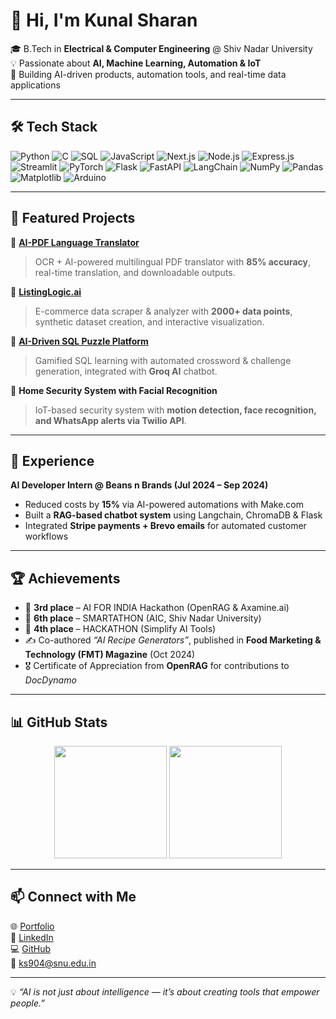 # 👋 Hi, I'm Kunal Sharan  

🎓 B.Tech in **Electrical & Computer Engineering** @ Shiv Nadar University  
💡 Passionate about **AI, Machine Learning, Automation & IoT**  
🚀 Building AI-driven products, automation tools, and real-time data applications  

---

## 🛠️ Tech Stack  

![Python](https://img.shields.io/badge/Python-3776AB?style=for-the-badge&logo=python&logoColor=white)  ![C](https://img.shields.io/badge/C-00599C?style=for-the-badge&logo=c&logoColor=white)  ![SQL](https://img.shields.io/badge/SQL-4479A1?style=for-the-badge&logo=mysql&logoColor=white)  ![JavaScript](https://img.shields.io/badge/JavaScript-F7DF1E?style=for-the-badge&logo=javascript&logoColor=black)  ![Next.js](https://img.shields.io/badge/Next.js-000000?style=for-the-badge&logo=nextdotjs&logoColor=white)  ![Node.js](https://img.shields.io/badge/Node.js-339933?style=for-the-badge&logo=nodedotjs&logoColor=white)  ![Express.js](https://img.shields.io/badge/Express.js-000000?style=for-the-badge&logo=express&logoColor=white)  ![Streamlit](https://img.shields.io/badge/Streamlit-FF4B4B?style=for-the-badge&logo=streamlit&logoColor=white)  ![PyTorch](https://img.shields.io/badge/PyTorch-EE4C2C?style=for-the-badge&logo=pytorch&logoColor=white)  ![Flask](https://img.shields.io/badge/Flask-000000?style=for-the-badge&logo=flask&logoColor=white)  ![FastAPI](https://img.shields.io/badge/FastAPI-009688?style=for-the-badge&logo=fastapi&logoColor=white)  ![LangChain](https://img.shields.io/badge/LangChain-2C2C2C?style=for-the-badge&logo=chainlink&logoColor=white)  ![NumPy](https://img.shields.io/badge/NumPy-013243?style=for-the-badge&logo=numpy&logoColor=white)  ![Pandas](https://img.shields.io/badge/Pandas-150458?style=for-the-badge&logo=pandas&logoColor=white)  ![Matplotlib](https://img.shields.io/badge/Matplotlib-005571?style=for-the-badge&logo=plotly&logoColor=white)  ![Arduino](https://img.shields.io/badge/Arduino-00979D?style=for-the-badge&logo=arduino&logoColor=white)  

---

## 🌟 Featured Projects  

🔹 [**AI-PDF Language Translator**](https://github.com/Kunal-sharan/pdf-text-_to_txt_converter)  
> OCR + AI-powered multilingual PDF translator with **85% accuracy**, real-time translation, and downloadable outputs.  

🔹 [**ListingLogic.ai**](https://github.com/Kunal-sharan/Walmart_sparkathon)  
> E-commerce data scraper & analyzer with **2000+ data points**, synthetic dataset creation, and interactive visualization.  

🔹 [**AI-Driven SQL Puzzle Platform**](https://github.com/Kunal-sharan/Sql_puzzle_playground)  
> Gamified SQL learning with automated crossword & challenge generation, integrated with **Groq AI** chatbot.  

🔹 **Home Security System with Facial Recognition**  
> IoT-based security system with **motion detection, face recognition, and WhatsApp alerts via Twilio API**.  

---

## 💼 Experience  

**AI Developer Intern @ Beans n Brands (Jul 2024 – Sep 2024)**  
- Reduced costs by **15%** via AI-powered automations with Make.com  
- Built a **RAG-based chatbot system** using Langchain, ChromaDB & Flask  
- Integrated **Stripe payments + Brevo emails** for automated customer workflows  

---

## 🏆 Achievements  

- 🥉 **3rd place** – AI FOR INDIA Hackathon (OpenRAG & Axamine.ai)  
- 🏅 **6th place** – SMARTATHON (AIC, Shiv Nadar University)
- 🏅 **4th place** – HACKATHON (Simplify AI Tools)
- ✍️ Co-authored *“AI Recipe Generators”*, published in **Food Marketing & Technology (FMT) Magazine** (Oct 2024)  
- 🎖️ Certificate of Appreciation from **OpenRAG** for contributions to *DocDynamo*  

---

## 📊 GitHub Stats  

<p align="center">
  <img src="https://github-readme-stats.vercel.app/api?username=Kunal-sharan&show_icons=true&theme=tokyonight&hide_border=true" height="180px"/>
  <img src="https://github-readme-stats.vercel.app/api/top-langs/?username=Kunal-sharan&layout=compact&theme=tokyonight&hide_border=true" height="180px"/>
</p>

---

## 📫 Connect with Me  

🌐 [Portfolio](https://kunalsharan-ai-showcase.lovable.app)  
💼 [LinkedIn](https://www.linkedin.com/in/kunal-sharan-4b018a260/)  
💻 [GitHub](https://github.com/Kunal-sharan)  
📧 ks904@snu.edu.in  

---

💡 *“AI is not just about intelligence — it’s about creating tools that empower people.”*  
